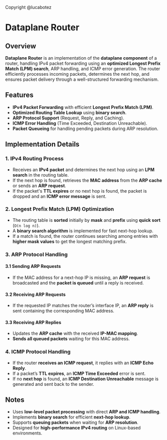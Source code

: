 Copyright @lucabotez

# Dataplane Router

## Overview
**Dataplane Router** is an implementation of the **dataplane component** of a router, handling IPv4 packet forwarding using an **optimized Longest Prefix Match (LPM) search**, ARP handling, and ICMP error generation. The router efficiently processes incoming packets, determines the next hop, and ensures packet delivery through a well-structured forwarding mechanism.

## Features
- **IPv4 Packet Forwarding** with efficient **Longest Prefix Match (LPM)**.
- **Optimized Routing Table Lookup** using **binary search**.
- **ARP Protocol Support** (Request, Reply, and Caching).
- **ICMP Error Handling** (Time Exceeded, Destination Unreachable).
- **Packet Queueing** for handling pending packets during ARP resolution.

## Implementation Details
### **1. IPv4 Routing Process**
- Receives an **IPv4 packet** and determines the next hop using an **LPM search** in the routing table.
- If the next hop is found, retrieves the **MAC address** from the **ARP cache** or sends an **ARP request**.
- If the packet's **TTL expires** or no next hop is found, the packet is dropped and an **ICMP error message** is sent.

### **2. Longest Prefix Match (LPM) Optimization**
- The routing table is **sorted** initially by **mask** and **prefix** using **quick sort** (`O(n log n)`).
- A **binary search algorithm** is implemented for fast next-hop lookup.
- If a match is found, the router continues searching among entries with **higher mask values** to get the longest matching prefix.

### **3. ARP Protocol Handling**
#### **3.1 Sending ARP Requests**
- If the MAC address for a next-hop IP is missing, an **ARP request** is broadcasted and the **packet is queued** until a reply is received.

#### **3.2 Receiving ARP Requests**
- If the requested IP matches the router’s interface IP, an **ARP reply** is sent containing the corresponding MAC address.

#### **3.3 Receiving ARP Replies**
- Updates the **ARP cache** with the received **IP-MAC mapping**.
- **Sends all queued packets** waiting for this MAC address.

### **4. ICMP Protocol Handling**
- If the router **receives an ICMP request**, it replies with an **ICMP Echo Reply**.
- If a packet’s **TTL expires**, an **ICMP Time Exceeded** error is sent.
- If no **next hop** is found, an **ICMP Destination Unreachable** message is generated and sent back to the sender.

## Notes
- Uses **low-level packet processing** with direct **ARP and ICMP handling**.
- Implements **binary search** for efficient **next-hop lookup**.
- Supports **queuing packets** when waiting for **ARP resolution**.
- Designed for **high-performance IPv4 routing** on Linux-based environments.
